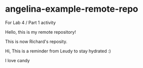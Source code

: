 # angelina-example-remote-repo
For Lab 4 / Part 1 activity

Hello, this is my remote repository!

This is now Richard's reposity.

Hi, This is a reminder from Leudy to stay hydrated :)

I love candy 
